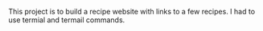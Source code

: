 This project is to build a recipe website with links to a few recipes. 
I had to use termial and termail commands.